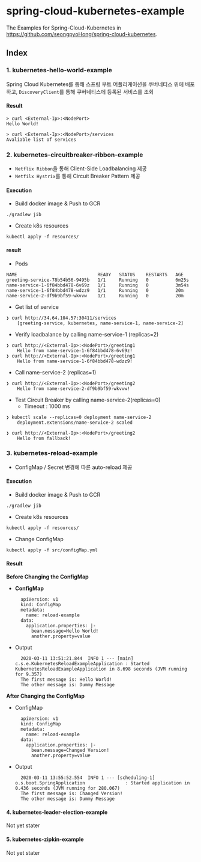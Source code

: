 # spring-cloud-kubernetes-example
The Examples for Spring-Cloud-Kubernetes in https://github.com/seongpyoHong/spring-cloud-kubernetes.

## Index
### 1. kubernetes-hello-world-example
Spring Cloud Kubernetes를 통해 스프링 부트 어플리케이션을 쿠버네티스 위에 배포하고, `DiscoveryClient`를 통해 쿠버네티스에 등록된 서비스를 조회
#### Result

    > curl <External-Ip>:<NodePort>
    Hello World!
    
    > curl <External-Ip>:<NodePort>/services
    Avaliable list of services

### 2. kubernetes-circuitbreaker-ribbon-example
- `Netflix Ribbon`을 통해 Client-Side Loadbalancing 제공
- `Netfilx Hystrix`를 통해 Circuit Breaker Pattern 제공

#### Execution

- Build docker image & Push to GCR
```
./gradlew jib
```
- Create k8s resources
```
kubectl apply -f resources/
```

#### **result**

- Pods
```
NAME                              READY   STATUS    RESTARTS   AGE
greeting-service-78b54b56-9495b   1/1     Running   0          6m25s
name-service-1-6f84bbd478-6v69z   1/1     Running   0          3m54s
name-service-1-6f84bbd478-wdzz9   1/1     Running   0          20m
name-service-2-df9b9bf59-wkvvw    1/1     Running   0          20m
```

- Get list of service
```
❯ curl http://34.64.104.57:30411/services
    [greeting-service, kubernetes, name-service-1, name-service-2]
```
- Verify loadbalance by calling name-service-1 (replicas=2)
```
❯ curl http://<External-Ip>:<NodePort>/greeting1
    Hello from name-service-1-6f84bbd478-6v69z! 
❯ curl http://<External-Ip>:<NodePort>/greeting1
    Hello from name-service-1-6f84bbd478-wdzz9!
```

- Call name-service-2 (replicas=1)
```
❯ curl http://<External-Ip>:<NodePort>/greeting2
    Hello from name-service-2-df9b9bf59-wkvvw!
```

- Test Circuit Breaker by calling name-service-2(replicas=0)
    - Timeout : 1000 ms
```
❯ kubectl scale --replicas=0 deployment name-service-2
    deployment.extensions/name-service-2 scaled

❯ curl http://<External-Ip>:<NodePort>/greeting2
    Hello from fallback!
```

### 3. kubernetes-reload-example
- ConfigMap / Secret 변경에 따른 auto-reload 제공

#### Execution

- Build docker image & Push to GCR
```
./gradlew jib
```
- Create k8s resources
```
kubectl apply -f resources/
```
- Change ConfigMap
```
kubectl apply -f src/configMap.yml
```

#### Result

**Before Changing the ConfigMap**

- **ConfigMap**

        apiVersion: v1
        kind: ConfigMap
        metadata:
          name: reload-example
        data:
          application.properties: |-
            bean.message=Hello World!
            another.property=value

- Output

        2020-03-11 13:51:21.844  INFO 1 --- [main] c.s.e.KubernetesReloadExampleApplication : Started KubernetesReloadExampleApplication in 8.698 seconds (JVM running for 9.357)
        The first message is: Hello World!
        The other message is: Dummy Message

**After Changing the ConfigMap**

- ConfigMap

        apiVersion: v1
        kind: ConfigMap
        metadata:
          name: reload-example
        data:
          application.properties: |-
            bean.message=Changed Version!
            another.property=value

- Output

        2020-03-11 13:55:52.554  INFO 1 --- [scheduling-1] o.s.boot.SpringApplication               : Started application in 0.436 seconds (JVM running for 280.067)
        The first message is: Changed Version!
        The other message is: Dummy Message
#### 4. kubernetes-leader-election-example
Not yet stater
#### 5. kubernetes-zipkin-example	
Not yet stater
